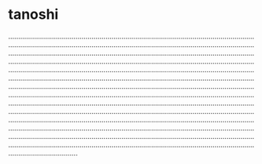 # tanoshi

...........................................................................................................................................................................................................................................................................................................................................................................................................................................................................................................................................................................................................................................................................................................................................................................................................................................................................................................................................................................................................................................................................................................................................................................................................................................................................................................................................................................................................................................................................................................................................................................................................................................................................................................................................................................................................................................
